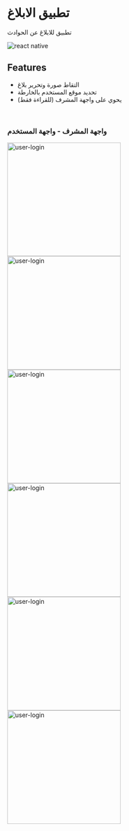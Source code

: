 # تطبيق الابلاغ
تطبيق للابلاغ عن الحوادث 
<br />

![react native](https://img.shields.io/badge/react%20native-sdk--38.0.2-blue?style=plastic&logo=data:https://raw.githubusercontent.com/github/explore/80688e429a7d4ef2fca1e82350fe8e3517d3494d/topics/react/react.png)

## Features
* التقاط صورة وتحرير بلاغ
* تحديد موقع المستخدم بالخارطة
* يحوي على واجهة المشرف (للقراءة فقط)

<br />

### واجهة المشرف  - واجهة المستخدم
<img align="left" alt="user-login" width="260px" src="https://trello-attachments.s3.amazonaws.com/5f22efdf08d24f86d4ca3c15/5f2c6530f564eb5433376ff1/5d36ab8764f3c815dd58d7b3863e5d42/Screenshot_1596743115.png" />
<img align="left" alt="user-login" width="260px" src="https://trello-attachments.s3.amazonaws.com/5f22efdf08d24f86d4ca3c15/5f2c6530f564eb5433376ff1/5c63a32a4dc1c9d19eea6e95f93d4b39/Screenshot_1596743183.png" />
<img align="left" alt="user-login" width="260px" src="https://trello-attachments.s3.amazonaws.com/5f22efdf08d24f86d4ca3c15/5f2c6530f564eb5433376ff1/b1e47af4544c1fe273370e86a8526239/Screenshot_1596744062.png" />

<img align="left" alt="user-login" width="260px" src="https://trello-attachments.s3.amazonaws.com/5f22efdf08d24f86d4ca3c15/5f2c6530f564eb5433376ff1/8122dbabf7a9a1e666f0db380dde382e/Screenshot_1596743148.png" />
<img align="left" alt="user-login" width="260px" src="https://trello-attachments.s3.amazonaws.com/5f22efdf08d24f86d4ca3c15/5f2c6530f564eb5433376ff1/048201cb278d2388a8a259d375f5b09f/Screenshot_1596744324.png" />
<img align="left" alt="user-login" width="260px" src="https://trello-attachments.s3.amazonaws.com/5f22efdf08d24f86d4ca3c15/5f2c6530f564eb5433376ff1/c4f7584be84f022dc3d37c89968b4267/Screenshot_1596744462.png" />

